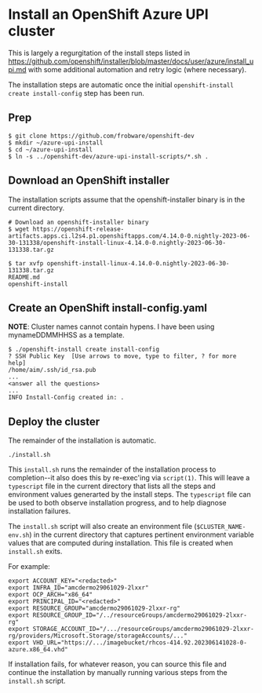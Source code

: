 # Install an OpenShift Azure UPI cluster

This is largely a regurgitation of the install steps listed in
https://github.com/openshift/installer/blob/master/docs/user/azure/install_upi.md
with some additional automation and retry logic (where necessary).

The installation steps are automatic once the initial
`openshift-install create install-config` step has been run.

## Prep

	$ git clone https://github.com/frobware/openshift-dev
	$ mkdir ~/azure-upi-install
	$ cd ~/azure-upi-install
	$ ln -s ../openshift-dev/azure-upi-install-scripts/*.sh .

## Download an OpenShift installer

The installation scripts assume that the openshift-installer binary is
in the current directory.

	# Download an openshift-installer binary
	$ wget https://openshift-release-artifacts.apps.ci.l2s4.p1.openshiftapps.com/4.14.0-0.nightly-2023-06-30-131338/openshift-install-linux-4.14.0-0.nightly-2023-06-30-131338.tar.gz

	$ tar xvfp openshift-install-linux-4.14.0-0.nightly-2023-06-30-131338.tar.gz
	README.md
	openshift-install

## Create an OpenShift install-config.yaml

**NOTE**: Cluster names cannot contain hypens. I have been using
mynameDDMMHHSS as a template.

	$ ./openshift-install create install-config
	? SSH Public Key  [Use arrows to move, type to filter, ? for more help]
	/home/aim/.ssh/id_rsa.pub
	...
	<answer all the questions>
	...
	INFO Install-Config created in: .

## Deploy the cluster

The remainder of the installation is automatic.

	./install.sh

This `install.sh` runs the remainder of the installation process to
completion--it also does this by re-exec'ing via `script(1)`. This
will leave a `typescript` file in the current directory that lists all
the steps and environment values generarted by the install steps. The
`typescript` file can be used to both observe installation progress,
and to help diagnose installation failures.

The `install.sh` script will also create an environment file
(`$CLUSTER_NAME-env.sh`) in the current directory that captures
pertinent environment variable values that are computed during
installation. This file is created when `install.sh` exits.

For example:

	export ACCOUNT_KEY="<redacted>"
	export INFRA_ID="amcdermo29061029-2lxxr"
	export OCP_ARCH="x86_64"
	export PRINCIPAL_ID="<redacted>"
	export RESOURCE_GROUP="amcdermo29061029-2lxxr-rg"
	export RESOURCE_GROUP_ID="/../resourceGroups/amcdermo29061029-2lxxr-rg"
	export STORAGE_ACCOUNT_ID="/.../resourceGroups/amcdermo29061029-2lxxr-rg/providers/Microsoft.Storage/storageAccounts/..."
	export VHD_URL="https://.../imagebucket/rhcos-414.92.202306141028-0-azure.x86_64.vhd"

If installation fails, for whatever reason, you can source this file
and continue the installation by manually running various steps from
the `install.sh` script.
